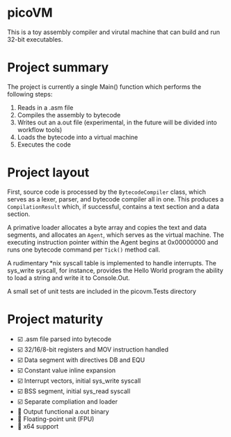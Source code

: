 # picoVM

This is a toy assembly compiler and virutal machine that can build and run 32-bit executables.

# Project summary

The project is currently a single Main() function which performs the following steps:

1. Reads in a .asm file
2. Compiles the assembly to bytecode
3. Writes out an a.out file (experimental, in the future will be divided into workflow tools)
4. Loads the bytecode into a virtual machine
5. Executes the code

# Project layout

First, source code is processed by the ```BytecodeCompiler``` class, which serves as a
lexer, parser, and bytecode compiler all in one.  This produces a ```CompilationResult```
which, if successful, contains a text section and a data section.

A primative loader allocates a byte array and copies the text and data segments, and
allocates an ```Agent```, which serves as the virtual machine.  The executing instruction
pointer within the Agent begins at 0x00000000 and runs one bytecode command per ```Tick()```
method call.

A rudimentary *nix syscall table is implemented to handle interrupts.  The sys_write
syscall, for instance, provides the Hello World program the ability to load a string and
write it to Console.Out.

A small set of unit tests are included in the picovm.Tests directory

# Project maturity

* :ballot_box_with_check: .asm file parsed into bytecode
* :ballot_box_with_check: 32/16/8-bit registers and MOV instruction handled
* :ballot_box_with_check: Data segment with directives DB and EQU
* :ballot_box_with_check: Constant value inline expansion
* :ballot_box_with_check: Interrupt vectors, initial sys_write syscall
* :ballot_box_with_check: BSS segment, initial sys_read syscall
* :ballot_box_with_check: Separate compliation and loader
* :black_square_button: Output functional a.out binary
* :black_square_button: Floating-point unit (FPU)
* :black_square_button: x64 support